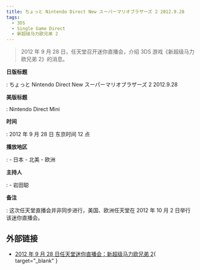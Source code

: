 ```yaml
---
title: ちょっと Nintendo Direct New スーパーマリオブラザーズ 2 2012.9.28
tags:
  - 3DS
  - Single Game Direct
  - 新超级马力欧兄弟 2
---
```


> 2012 年 9 月 28 日，任天堂召开迷你直播会，介绍 3DS 游戏《新超级马力欧兄弟 2》的消息。

**日版标题**

:   ちょっと Nintendo Direct New スーパーマリオブラザーズ 2 2012.9.28

**美版标题**

:   Nintendo Direct Mini

**时间**

:   2012 年 9 月 28 日 东京时间 12 点

**播放地区**

:   - 日本
    - 北美
    - 欧洲

**主持人**

:   - 岩田聪

**备注**

:   这次任天堂直播会并非同步进行，美国、欧洲任天堂在 2012 年 10 月 2 日举行该迷你直播会。

## 外部链接

- [2012 年 9 月 28 日任天堂迷你直播会：新超级马力欧兄弟 2](https://www.bilibili.com/video/BV1EQ4y1M7U8/){ target="_blank" }
